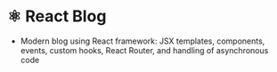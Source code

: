 # ⚛️ React Blog
* Modern blog using React framework: JSX templates, components, events, custom hooks, React Router, and handling of asynchronous code

